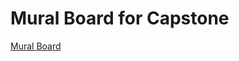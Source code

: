 # Mural Board for Capstone
[Mural Board](https://app.mural.co/t/asia2959/m/asia2959/1690997530235/f4bb50ab9aeee14eef9fe144f6edcc6f1e96966c?sender=ue878fa7edd88eb7ad3192426)

